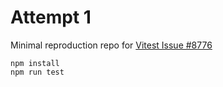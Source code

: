 # Attempt 1

Minimal reproduction repo for [Vitest Issue #8776](https://github.com/vitest-dev/vitest/issues/8776)

```
npm install
npm run test
```

